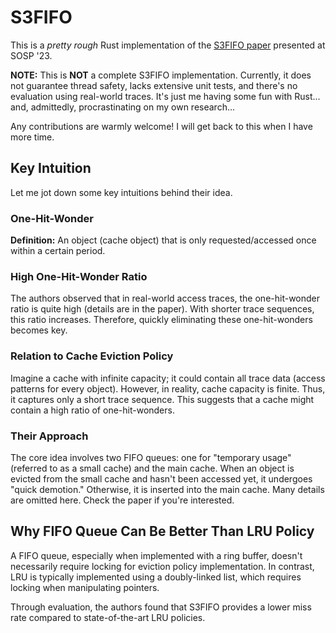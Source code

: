 # S3FIFO

This is a *pretty rough* Rust implementation of the [S3FIFO paper](https://dl.acm.org/doi/10.1145/3600006.3613147) presented at SOSP '23.

**NOTE:** This is **NOT** a complete S3FIFO implementation. Currently, it does not guarantee thread safety, lacks extensive unit tests, and there's no evaluation using real-world traces. It's just me having some fun with Rust... and, admittedly, procrastinating on my own research...

Any contributions are warmly welcome! I will get back to this when I have more time.

## Key Intuition

Let me jot down some key intuitions behind their idea.

### One-Hit-Wonder

**Definition:** An object (cache object) that is only requested/accessed once within a certain period.

### High One-Hit-Wonder Ratio

The authors observed that in real-world access traces, the one-hit-wonder ratio is quite high (details are in the paper). With shorter trace sequences, this ratio increases. Therefore, quickly eliminating these one-hit-wonders becomes key.

### Relation to Cache Eviction Policy

Imagine a cache with infinite capacity; it could contain all trace data (access patterns for every object). However, in reality, cache capacity is finite. Thus, it captures only a short trace sequence. This suggests that a cache might contain a high ratio of one-hit-wonders.

### Their Approach

The core idea involves two FIFO queues: one for "temporary usage" (referred to as a small cache) and the main cache. When an object is evicted from the small cache and hasn't been accessed yet, it undergoes "quick demotion." Otherwise, it is inserted into the main cache. Many details are omitted here. Check the paper if you're interested.

## Why FIFO Queue Can Be Better Than LRU Policy

A FIFO queue, especially when implemented with a ring buffer, doesn't necessarily require locking for eviction policy implementation. In contrast, LRU is typically implemented using a doubly-linked list, which requires locking when manipulating pointers.

Through evaluation, the authors found that S3FIFO provides a lower miss rate compared to state-of-the-art LRU policies.
